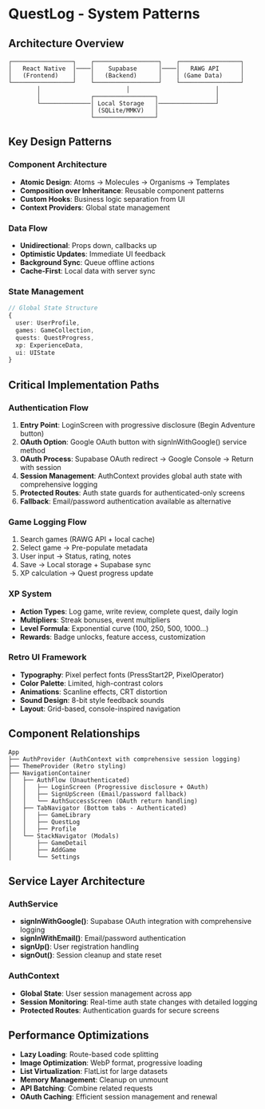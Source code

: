 # QuestLog - System Patterns

## Architecture Overview
```
┌─────────────────┐    ┌──────────────────┐    ┌─────────────────┐
│   React Native  │────│    Supabase      │────│   RAWG API      │
│   (Frontend)    │    │   (Backend)      │    │ (Game Data)     │
└─────────────────┘    └──────────────────┘    └─────────────────┘
        │                        │                        │
        │              ┌─────────────────┐                │
        └──────────────│ Local Storage   │────────────────┘
                       │ (SQLite/MMKV)   │
                       └─────────────────┘
```

## Key Design Patterns

### Component Architecture
- **Atomic Design**: Atoms → Molecules → Organisms → Templates
- **Composition over Inheritance**: Reusable component patterns
- **Custom Hooks**: Business logic separation from UI
- **Context Providers**: Global state management

### Data Flow
- **Unidirectional**: Props down, callbacks up
- **Optimistic Updates**: Immediate UI feedback
- **Background Sync**: Queue offline actions
- **Cache-First**: Local data with server sync

### State Management
```typescript
// Global State Structure
{
  user: UserProfile,
  games: GameCollection,
  quests: QuestProgress,
  xp: ExperienceData,
  ui: UIState
}
```

## Critical Implementation Paths

### Authentication Flow
1. **Entry Point**: LoginScreen with progressive disclosure (Begin Adventure button)
2. **OAuth Option**: Google OAuth button with signInWithGoogle() service method
3. **OAuth Process**: Supabase OAuth redirect → Google Console → Return with session
4. **Session Management**: AuthContext provides global auth state with comprehensive logging
5. **Protected Routes**: Auth state guards for authenticated-only screens
6. **Fallback**: Email/password authentication available as alternative

### Game Logging Flow
1. Search games (RAWG API + local cache)
2. Select game → Pre-populate metadata
3. User input → Status, rating, notes
4. Save → Local storage + Supabase sync
5. XP calculation → Quest progress update

### XP System
- **Action Types**: Log game, write review, complete quest, daily login
- **Multipliers**: Streak bonuses, event multipliers
- **Level Formula**: Exponential curve (100, 250, 500, 1000...)
- **Rewards**: Badge unlocks, feature access, customization

### Retro UI Framework
- **Typography**: Pixel perfect fonts (PressStart2P, PixelOperator)
- **Color Palette**: Limited, high-contrast colors
- **Animations**: Scanline effects, CRT distortion
- **Sound Design**: 8-bit style feedback sounds
- **Layout**: Grid-based, console-inspired navigation

## Component Relationships
```
App
├── AuthProvider (AuthContext with comprehensive session logging)
├── ThemeProvider (Retro styling)
├── NavigationContainer
│   ├── AuthFlow (Unauthenticated)
│   │   ├── LoginScreen (Progressive disclosure + OAuth)
│   │   ├── SignUpScreen (Email/password fallback)
│   │   └── AuthSuccessScreen (OAuth return handling)
│   ├── TabNavigator (Bottom tabs - Authenticated)
│   │   ├── GameLibrary
│   │   ├── QuestLog
│   │   ├── Profile
│   └── StackNavigator (Modals)
│       ├── GameDetail
│       ├── AddGame
│       └── Settings
```

## Service Layer Architecture

### AuthService
- **signInWithGoogle()**: Supabase OAuth integration with comprehensive logging
- **signInWithEmail()**: Email/password authentication
- **signUp()**: User registration handling
- **signOut()**: Session cleanup and state reset

### AuthContext
- **Global State**: User session management across app
- **Session Monitoring**: Real-time auth state changes with detailed logging
- **Protected Routes**: Authentication guards for secure screens

## Performance Optimizations
- **Lazy Loading**: Route-based code splitting
- **Image Optimization**: WebP format, progressive loading
- **List Virtualization**: FlatList for large datasets
- **Memory Management**: Cleanup on unmount
- **API Batching**: Combine related requests
- **OAuth Caching**: Efficient session management and renewal